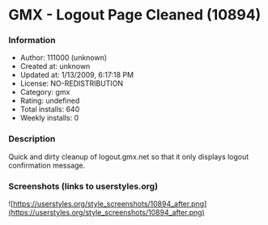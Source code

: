 # GMX - Logout Page Cleaned (10894)

### Information
- Author: 111000 (unknown)
- Created at: unknown
- Updated at: 1/13/2009, 6:17:18 PM
- License: NO-REDISTRIBUTION
- Category: gmx
- Rating: undefined
- Total installs: 640
- Weekly installs: 0


### Description
Quick and dirty cleanup of logout.gmx.net so that it only displays logout confirmation message.


### Screenshots (links to userstyles.org)
![https://userstyles.org/style_screenshots/10894_after.png](https://userstyles.org/style_screenshots/10894_after.png)


